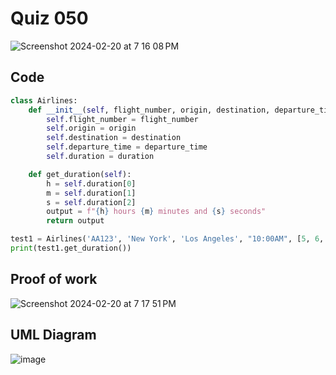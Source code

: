 # Quiz 050
<img width="max" alt="Screenshot 2024-02-20 at 7 16 08 PM" src="https://github.com/hasmhib/unit3-2024/assets/142870448/52753a08-3e4d-4f8f-95f5-c25a47efa6d1">


## Code

```py
class Airlines:
    def __init__(self, flight_number, origin, destination, departure_time, duration):
        self.flight_number = flight_number
        self.origin = origin
        self.destination = destination
        self.departure_time = departure_time
        self.duration = duration

    def get_duration(self):
        h = self.duration[0]
        m = self.duration[1]
        s = self.duration[2]
        output = f"{h} hours {m} minutes and {s} seconds"
        return output

test1 = Airlines('AA123', 'New York', 'Los Angeles', "10:00AM", [5, 6, 3])
print(test1.get_duration())

```

## Proof of work
<img width="max" alt="Screenshot 2024-02-20 at 7 17 51 PM" src="https://github.com/hasmhib/unit3-2024/assets/142870448/65be4d08-0c91-4468-b37f-0617cf82fb80">

## UML Diagram
![image](https://github.com/hasmhib/unit3-2024/assets/142870448/74254bf9-ddaa-4c67-843d-746b28660680)



